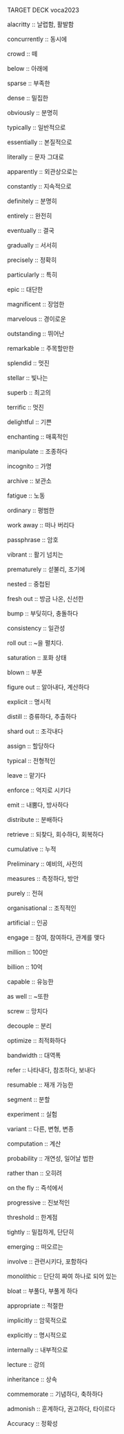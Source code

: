 TARGET DECK
voca2023

alacritty :: 날렵함, 활발함
<!--ID: 1680746725570-->

concurrently :: 동시에
<!--ID: 1680746725611-->

crowd :: 떼
<!--ID: 1680746725616-->

below :: 아래에
<!--ID: 1680746725621-->

sparse :: 부족한
<!--ID: 1680746725659-->

dense :: 밀집한
<!--ID: 1680746725664-->

obviously :: 분명히
<!--ID: 1680746725670-->

typically :: 일반적으로
<!--ID: 1680746725676-->

essentially :: 본질적으로
<!--ID: 1680746725714-->

literally :: 문자 그대로
<!--ID: 1680746725720-->

apparently :: 외관상으로는
<!--ID: 1680746725725-->

constantly :: 지속적으로
<!--ID: 1680746725763-->

definitely :: 분명히
<!--ID: 1680746725768-->

entirely :: 완전히
<!--ID: 1680746725772-->

eventually :: 결국
<!--ID: 1680746725811-->

gradually :: 서서히
<!--ID: 1680746725817-->

precisely :: 정확히
<!--ID: 1680746725824-->

particularly :: 특히
<!--ID: 1680746725828-->

epic :: 대단한
<!--ID: 1680746725832-->

magnificent :: 장엄한
<!--ID: 1680746725836-->

marvelous :: 경이로운
<!--ID: 1680746725839-->

outstanding :: 뛰어난
<!--ID: 1680746725843-->

remarkable :: 주목할만한
<!--ID: 1680746725847-->

splendid :: 멋진
<!--ID: 1680746725850-->

stellar :: 빛나는
<!--ID: 1680746725854-->

superb :: 최고의
<!--ID: 1680746725857-->

terrific :: 멋진
<!--ID: 1680746725861-->

delightful :: 기쁜
<!--ID: 1680746725865-->

enchanting :: 매혹적인
<!--ID: 1680746725868-->

manipulate :: 조종하다
<!--ID: 1680752449982-->

incognito :: 가명
<!--ID: 1680760956910-->

archive :: 보관소
<!--ID: 1680772114718-->

fatigue :: 노동
<!--ID: 1682057679394-->

ordinary :: 평범한
<!--ID: 1682057679401-->

work away :: 떠나 버리다
<!--ID: 1682057679405-->

passphrase :: 암호
<!--ID: 1682057679409-->

vibrant :: 활기 넘치는
<!--ID: 1682057679412-->

prematurely :: 섣불리, 조기에
<!--ID: 1682057679415-->

nested :: 중첩된
<!--ID: 1682057679419-->

fresh out :: 방금 나온, 신선한
<!--ID: 1682057679422-->

bump :: 부딪히다, 충돌하다
<!--ID: 1682057679426-->

consistency :: 일관성
<!--ID: 1682057679429-->

roll out :: ~을 펼치다.
<!--ID: 1682057679432-->

saturation :: 포화 상태
<!--ID: 1682057679435-->

blown :: 부푼
<!--ID: 1683209708322-->

figure out :: 알아내다, 계산하다
<!--ID: 1683209708324-->

explicit :: 명시적
<!--ID: 1683209708326-->

distill :: 증류하다, 추출하다
<!--ID: 1683209708327-->

shard out :: 조각내다
<!--ID: 1688977846711-->

assign :: 할당하다
<!--ID: 1688977846717-->

typical :: 전형적인
<!--ID: 1688977846721-->

leave :: 맡기다
<!--ID: 1688977846724-->

enforce :: 억지로 시키다
<!--ID: 1688977846727-->

emit :: 내뿜다, 방사하다
<!--ID: 1688977846730-->

distribute :: 분배하다
<!--ID: 1688977846733-->

retrieve :: 되찾다, 회수하다, 회복하다
<!--ID: 1688977846737-->

cumulative :: 누적
<!--ID: 1688977846740-->

Preliminary :: 예비의, 사전의
<!--ID: 1688977846743-->

measures :: 측정하다, 방안
<!--ID: 1688977846746-->

purely :: 전혀
<!--ID: 1688977846749-->

organisational :: 조직적인
<!--ID: 1688977846753-->

artificial :: 인공
<!--ID: 1688977846756-->

engage :: 참여, 참여하다, 관계를 맺다
<!--ID: 1688977846759-->

million :: 100만
<!--ID: 1688977846762-->

billion :: 10억
<!--ID: 1688977846765-->

capable :: 유능한
<!--ID: 1688977846768-->

as well :: ~또한
<!--ID: 1688977846771-->

screw :: 망치다
<!--ID: 1688977846774-->

decouple :: 분리
<!--ID: 1688977846777-->

optimize :: 최적화하다
<!--ID: 1688977846780-->

bandwidth :: 대역폭
<!--ID: 1688977846783-->

refer :: 나타내다, 참조하다, 보내다
<!--ID: 1688977846786-->

resumable :: 재개 가능한
<!--ID: 1688977846788-->

segment :: 분할
<!--ID: 1688977846791-->

experiment :: 실험
<!--ID: 1688977846794-->

variant :: 다른, 변형, 변종
<!--ID: 1688977846797-->

computation :: 계산
<!--ID: 1688977846800-->

probability :: 개연성, 일어날 법한
<!--ID: 1688977846803-->

rather than :: 오히려
<!--ID: 1688977846806-->

on the fly :: 즉석에서
<!--ID: 1688977846808-->

progressive :: 진보적인
<!--ID: 1688977846811-->

threshold :: 한계점
<!--ID: 1688977846814-->

tightly :: 밀접하게, 단단히
<!--ID: 1688977846817-->

emerging :: 떠오르는
<!--ID: 1688977846820-->

involve :: 관련시키다, 포함하다
<!--ID: 1688977846823-->

monolithic :: 단단히 짜여 하나로 되어 있는
<!--ID: 1688977846826-->

bloat :: 부풀다, 부풀게 하다
<!--ID: 1688977846828-->

appropriate :: 적절한
<!--ID: 1688977846831-->

implicitly :: 암묵적으로
<!--ID: 1689144251351-->

explicitly :: 명시적으로
<!--ID: 1689144251363-->

internally :: 내부적으로
<!--ID: 1689144251369-->

lecture :: 강의
<!--ID: 1690279926197-->

inheritance :: 상속
<!--ID: 1690279926208-->

commemorate :: 기념하다, 축하하다
<!--ID: 1690279926214-->

admonish :: 훈계하다, 권고하다, 타이르다
<!--ID: 1690279926221-->

Accuracy :: 정확성
<!--ID: 1690279926227-->
